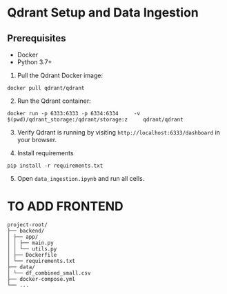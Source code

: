 # Qdrant Setup and Data Ingestion

## Prerequisites

- Docker
- Python 3.7+

1. Pull the Qdrant Docker image:

```
docker pull qdrant/qdrant
```

2. Run the Qdrant container:

```
docker run -p 6333:6333 -p 6334:6334     -v $(pwd)/qdrant_storage:/qdrant/storage:z     qdrant/qdrant
```

3. Verify Qdrant is running by visiting `http://localhost:6333/dashboard` in your browser.

4. Install requirements

```
pip install -r requirements.txt
```

5. Open `data_ingestion.ipynb` and run all cells.

# TO ADD FRONTEND

```
project-root/
├── backend/
│ ├── app/
│ │ ├── main.py
│ │ └── utils.py
│ ├── Dockerfile
│ └── requirements.txt
├── data/
│ └── df_combined_small.csv
├── docker-compose.yml
└── ...
```
